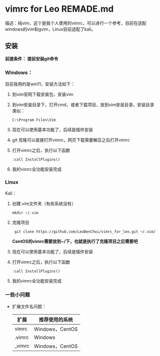 # vimrc for Leo REMADE.md

描述：纯vim，这个是我个人使用的vimrc，可以进行一个参考，目前在适配windows的vim和gvim，Linux目前适配了kali。



## 安装

**前提条件： 提前安装git命令**



### Windows：

目前我用的是win11，安装方法如下：

1. 到vim官网下载安装包，安装vim

2. 到vim安装目录下，打开cmd，或者下载项目，放到vim安装目录，安装目录类似：

   ```
   C:\Program Files\Vim
   ```

   

3. 现在可以使用基本功能了，后续是插件安装

4. git 克隆可以直接打开vimrc，网页下载需要解压之后打开vimrc

5. 打开vimrc之后，执行以下函数

   ```
   :call InstallPlugins()
   ```

6. 我的vimrc全功能安装完成



### Linux

Kali：

1. 创建.vim文件夹（有些系统没有）

   ```
   mkdir ~/.vim
   ```

   

2. 克隆项目

   ```
    git clone https://github.com/LeoBenChoi/vimrc_for_leo.git ~/.vim/
   ```

   

   **CentOS的vimrc需要放到~/下，也就是执行了克隆项目之后需要吧**

3. 现在可以使用基本功能了，后续是插件安装

4. 打开vimrc之后，执行以下函数

   ```
   :call InstallPlugins()
   ```

   

5. 我的vimrc全功能安装完成

### 一些小问题

- 扩展文件名问题：

  | 扩展   | 推荐使用的系统  |
  | ------ | --------------- |
  | vimrc  | Windows，CentOS |
  | .vimrc | Windows         |
  | _vimrc | Windows，CentOS |

  